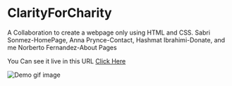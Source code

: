 # ClarityForCharity
A Collaboration to create a webpage only using HTML and CSS.  Sabri Sonmez-HomePage, Anna Prynce-Contact, Hashmat Ibrahimi-Donate, and me Norberto Fernandez-About Pages

You Can see it live in this URL <a href="https://norbertostudios.github.io/ClarityForCharity/index.html" target="_blank">Click Here</a>


<img width="auto" alt="Demo gif image" src="./Clarity4Charity.gif">
